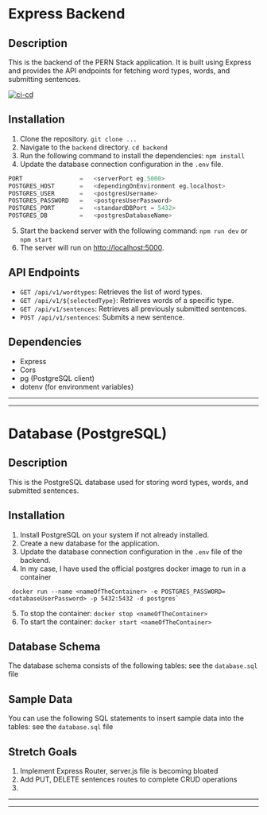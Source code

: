 # Express Backend

## Description
This is the backend of the PERN Stack application. It is built using Express and provides the API endpoints for fetching word types, words, and submitting sentences.

[![ci-cd](https://github.com/DouglasVDM/rh-backend/actions/workflows/ci-cd.yaml/badge.svg)](https://github.com/DouglasVDM/rh-backend/actions/workflows/ci-cd.yaml)

## Installation
1. Clone the repository. `git clone ...`
2. Navigate to the `backend` directory. `cd backend`
3. Run the following command to install the dependencies: `npm install`
4. Update the database connection configuration in the `.env` file.

```sql
PORT                =   <serverPort eg.5000>
POSTGRES_HOST       =   <dependingOnEnvironment eg.localhost>
POSTGRES_USER       =   <postgresUsername>
POSTGRES_PASSWORD   =   <postgresUserPassword>
POSTGRES_PORT       =   <standardDBPort = 5432>
POSTGRES_DB         =   <postgresDatabaseName>
```

5. Start the backend server with the following command: `npm run dev` or `npm start`
6. The server will run on [http://localhost:5000](http://localhost:5000).

## API Endpoints
- `GET /api/v1/wordtypes`: Retrieves the list of word types.
- `GET /api/v1/${selectedType}`: Retrieves words of a specific type.
- `GET /api/v1/sentences`: Retrieves all previously submitted sentences.
- `POST /api/v1/sentences`: Submits a new sentence.

## Dependencies
- Express
- Cors
- pg (PostgreSQL client)
- dotenv (for environment variables)
---
---
# Database (PostgreSQL)

## Description
This is the PostgreSQL database used for storing word types, words, and submitted sentences.

## Installation
1. Install PostgreSQL on your system if not already installed.
2. Create a new database for the application.
3. Update the database connection configuration in the `.env` file of the backend.
4. In my case, I have used the official postgres docker image to run in a container
```
 docker run --name <nameOfTheContainer> -e POSTGRES_PASSWORD=<databaseUserPassword> -p 5432:5432 -d postgres`
```
5. To stop the container: `docker stop <nameOfTheContainer>` 
6. To start the container: `docker start <nameOfTheContainer>` 

## Database Schema
The database schema consists of the following tables:
 see the `database.sql` file

## Sample Data
You can use the following SQL statements to insert sample data into the tables:
 see the `database.sql` file

## Stretch Goals
1. Implement Express Router, server.js file is becoming bloated
2. Add PUT, DELETE sentences routes to complete CRUD operations
3. 
---
---

